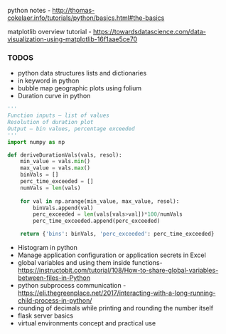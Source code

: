 python notes -  http://thomas-cokelaer.info/tutorials/python/basics.html#the-basics

matplotlib overview tutorial - https://towardsdatascience.com/data-visualization-using-matplotlib-16f1aae5ce70


### TODOS
* python data structures lists and dictionaries
* in keyword in python
* bubble map geographic plots using folium 
* Duration curve in python  
```python
'''
Function inputs – list of values
Resolution of duration plot
Output – bin values, percentage exceeded
'''
import numpy as np

def deriveDurationVals(vals, resol):
    min_value = vals.min()
    max_value = vals.max()
    binVals = []
    perc_time_exceeded = []
    numVals = len(vals)   
    
    for val in np.arange(min_value, max_value, resol):
        binVals.append(val)
        perc_exceeded = len(vals[vals>val])*100/numVals
        perc_time_exceeded.append(perc_exceeded)

    return {'bins': binVals, 'perc_exceeded': perc_time_exceeded}
```
* Histogram in python
* Manage application configuration or application secrets in Excel  
* global variables and using them inside functions- https://instructobit.com/tutorial/108/How-to-share-global-variables-between-files-in-Python
* python subprocess communication - https://eli.thegreenplace.net/2017/interacting-with-a-long-running-child-process-in-python/
* rounding of decimals while printing and rounding the number itself
* flask server basics
* virtual environments concept and practical use



<!--stackedit_data:
eyJoaXN0b3J5IjpbMTg1MjAwNjAyNSwyMTIxNTc3MTQsLTc3ND
g2MDE0MywtNTIwNDcxOTM4LDczOTA3Mzc3OSwtOTYxNTgzNzgz
LC0xNjgzOTYxMzYsLTM0OTQ0ODM3MywxODgwMjAyODExLC0xMj
kyNDE0NzY5LDE2MzUwMDE4NjksLTE5MzkwNDc2ODcsMTkyMTAw
ODIyLC0zNTI5MjE2MCwxMTkwNDgwOTUwLC0xNDY5Nzk2ODM3XX
0=
-->